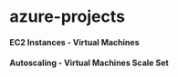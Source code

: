 # azure-projects

#### EC2 Instances - Virtual Machines
#### Autoscaling   - Virtual Machines Scale Set
